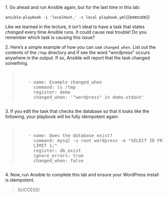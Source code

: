 
1\. Go ahead and run Ansible again, but for the last time in this lab:

`ansible-playbook -i 'localhost,' -c local playbook.yml`{{execute}}

Like we learned in the lecture, it isn't ideal to have a task that states *changed* every time Ansible runs. It could cause real trouble! Do you remember which task is causing this issue?

2\. Here’s a simple example of how you can use `changed_when`. List out the contents of the `/tmp` directory and if see the word "wordpress" occurs anywhere in the output. If so, Ansible will report that the task changed something.

<pre class="file" data-filename="playbook.yml"><blockquote>
    - name: Example changed_when
      command: ls /tmp
      register: demo
      changed_when: '"wordpress" in demo.stdout'
</blockquote></pre>

3\. If you edit the task that checks the database so that it looks like the following, your playbook will be fully idempotent again:

<pre class="file" data-filename="playbook.yml"><blockquote>
    - name: Does the database exist?
      command: mysql -u root wordpress -e "SELECT ID FROM wordpress.wp_users
      LIMIT 1;"
      register: db_exist
      ignore_errors: true
      changed_when: false
</blockquote></pre>

4\. Now, run Ansible to complete this lab and ensure your WordPress install is idempotent.

> SUCCESS!
